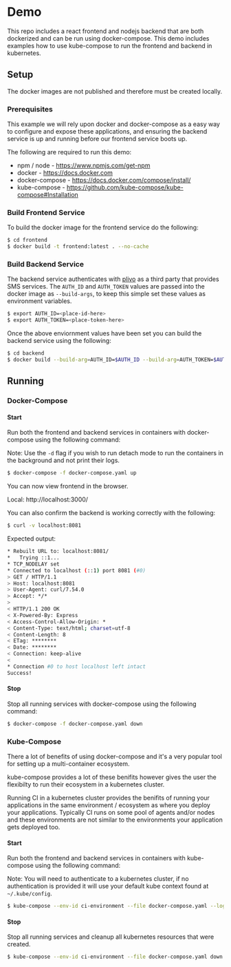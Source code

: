 # Demo

This repo includes a react frontend and nodejs backend that are both dockerized and can be run using docker-compose. This demo includes examples how to use kube-compose to run the frontend and backend in kubernetes.

## Setup

The docker images are not published and therefore must be created locally.

### Prerequisites

This example we will rely upon docker and docker-compose as a easy way to configure and expose these applications, and ensuring the backend service is up and running before our frontend service boots up.

The following are required to run this demo:

- npm / node - https://www.npmjs.com/get-npm
- docker - https://docs.docker.com
- docker-compose - https://docs.docker.com/compose/install/
- kube-compose - https://github.com/kube-compose/kube-compose#Installation

### Build Frontend Service

To build the docker image for the frontend service do the following:

```bash
$ cd frontend
$ docker build -t frontend:latest . --no-cache
```

### Build Backend Service

The backend service authenticates with [plivo](https://plivo.com) as a third party that provides SMS services. The `AUTH_ID` and `AUTH_TOKEN` values are passed into the docker image as `--build-args`, to keep this simple set these values as environment variables.

```bash
$ export AUTH_ID=<place-id-here>
$ export AUTH_TOKEN=<place-token-here>
```

Once the above enviornment values have been set you can build the backend service using the following:

```bash
$ cd backend
$ docker build --build-arg=AUTH_ID=$AUTH_ID --build-arg=AUTH_TOKEN=$AUTH_TOKEN -t backend:latest . --no-cache
```

## Running

### Docker-Compose

#### Start

Run both the frontend and backend services in containers with docker-compose using the following command:

Note: Use the `-d` flag if you wish to run detach mode to run the containers in the background and not print their logs. 

```bash
$ docker-compose -f docker-compose.yaml up
```

You can now view frontend in the browser.

Local: http://localhost:3000/

You can also confirm the backend is working correctly with the following:

```bash
$ curl -v localhost:8081
```

Expected output:

```bash
* Rebuilt URL to: localhost:8081/
*   Trying ::1...
* TCP_NODELAY set
* Connected to localhost (::1) port 8081 (#0)
> GET / HTTP/1.1
> Host: localhost:8081
> User-Agent: curl/7.54.0
> Accept: */*
>
< HTTP/1.1 200 OK
< X-Powered-By: Express
< Access-Control-Allow-Origin: *
< Content-Type: text/html; charset=utf-8
< Content-Length: 8
< ETag: ********
< Date: ********
< Connection: keep-alive
<
* Connection #0 to host localhost left intact
Success!
```

#### Stop

Stop all running services with docker-compose using the following command:

```bash
$ docker-compose -f docker-compose.yaml down
```


### Kube-Compose

There a lot of benefits of using docker-compose and it's a very popular tool for setting up a multi-container ecosystem.

kube-compose provides a lot of these benifits however gives the user the flexibilty to run their ecosystem in a kubernetes cluster.

Running CI in a kubernetes cluster provides the benifits of running your applications in the same environment / ecosystem as where you deploy your applications. Typically CI runs on some pool of agents and/or nodes and these environments are not similar to the environments your application gets deployed too.

#### Start

Run both the frontend and backend services in containers with kube-compose using the following command:

Note: You will need to authenticate to a kubernetes cluster, if no authentication is provided it will use your default kube context found at `~/.kube/config`.

```bash
$ kube-compose --env-id ci-environment --file docker-compose.yaml --log-level debug up
```

#### Stop

Stop all running services and cleanup all kubernetes resources that were created.

```bash
$ kube-compose --env-id ci-environment --file docker-compose.yaml down
```
